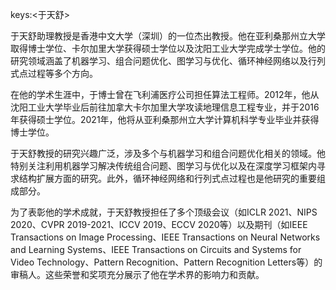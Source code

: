 keys:<于天舒>


于天舒助理教授是香港中文大学（深圳）的一位杰出教授。他在亚利桑那州立大学取得博士学位、卡尔加里大学获得硕士学位以及沈阳工业大学完成学士学位。他的研究领域涵盖了机器学习、组合问题优化、图学习与优化、循环神经网络以及行列式点过程等多个方向。

在他的学术生涯中，于博士曾在飞利浦医疗公司担任算法工程师。2012年，他从沈阳工业大学毕业后前往加拿大卡尔加里大学攻读地理信息工程专业，并于2016年获得硕士学位。2021年，他将从亚利桑那州立大学计算机科学专业毕业并获得博士学位。

于天舒教授的研究兴趣广泛，涉及多个与机器学习和组合问题优化相关的领域。他特别关注利用机器学习解决传统组合问题、图学习与优化以及在深度学习框架内寻求结构扩展方面的研究。此外，循环神经网络和行列式点过程也是他研究的重要组成部分。

为了表彰他的学术成就，于天舒教授担任了多个顶级会议（如ICLR 2021、NIPS 2020、CVPR 2019-2021、ICCV 2019、ECCV 2020等）以及期刊（如IEEE Transactions on Image Processing、IEEE Transactions on Neural Networks and Learning Systems、IEEE Transactions on Circuits and Systems for Video Technology、Pattern Recognition、Pattern Recognition Letters等）的审稿人。这些荣誉和奖项充分展示了他在学术界的影响力和贡献。